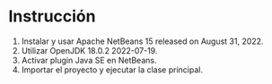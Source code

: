 # Instrucción
1. Instalar y usar Apache NetBeans 15 released on August 31, 2022.
2. Utilizar OpenJDK 18.0.2 2022-07-19.
3. Activar plugin Java SE en NetBeans.
4. Importar el proyecto y ejecutar la clase principal.